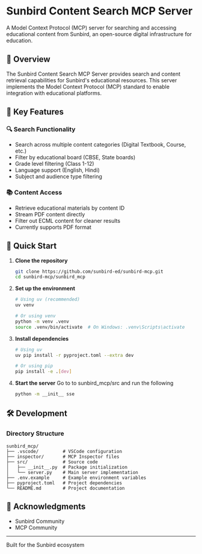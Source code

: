 # Sunbird Content Search MCP Server

A Model Context Protocol (MCP) server for searching and accessing educational content from Sunbird, an open-source digital infrastructure for education.

## 🌟 Overview

The Sunbird Content Search MCP Server provides search and content retrieval capabilities for Sunbird's educational resources. This server implements the Model Context Protocol (MCP) standard to enable integration with educational platforms.

## 🎯 Key Features

### 🔍 Search Functionality
- Search across multiple content categories (Digital Textbook, Course, etc.)
- Filter by educational board (CBSE, State boards)
- Grade level filtering (Class 1-12)
- Language support (English, Hindi)
- Subject and audience type filtering

### 📚 Content Access
- Retrieve educational materials by content ID
- Stream PDF content directly
- Filter out ECML content for cleaner results
- Currently supports PDF format

## 🚀 Quick Start

1. **Clone the repository**
   ```bash
   git clone https://github.com/sunbird-ed/sunbird-mcp.git
   cd sunbird-mcp/sunbird_mcp
   ```

2. **Set up the environment**
   ```bash
   # Using uv (recommended)
   uv venv
   
   # Or using venv
   python -m venv .venv
   source .venv/bin/activate  # On Windows: .venv\Scripts\activate
   ```

3. **Install dependencies**
   ```bash
   # Using uv
   uv pip install -r pyproject.toml --extra dev
   
   # Or using pip
   pip install -e .[dev]
   ```
    
4. **Start the server**
   Go to to sunbird_mcp/src and run the following
   ```bash
   python -m __init__ sse
   ```

## 🛠️ Development

### Directory Structure
```
sunbird_mcp/
├── .vscode/         # VSCode configuration
├── inspector/       # MCP Inspector files
├── src/             # Source code
│   ├── __init__.py  # Package initialization
│   └── server.py    # Main server implementation
├── .env.example     # Example environment variables
├── pyproject.toml   # Project dependencies
└── README.md        # Project documentation
```

## 🙏 Acknowledgments

- Sunbird Community
- MCP Community

---

Built for the Sunbird ecosystem
